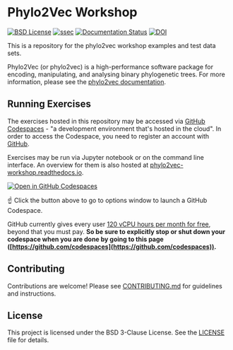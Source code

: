 # Phylo2Vec Workshop

[![BSD License](https://badgen.net/badge/license/BSD-3-Clause/blue)](LICENSE)
[![ssec](https://img.shields.io/badge/SSEC-Workshop-purple?logo=data:image/png;base64,iVBORw0KGgoAAAANSUhEUgAAAA0AAAAOCAQAAABedl5ZAAAACXBIWXMAAAHKAAABygHMtnUxAAAAGXRFWHRTb2Z0d2FyZQB3d3cuaW5rc2NhcGUub3Jnm+48GgAAAMNJREFUGBltwcEqwwEcAOAfc1F2sNsOTqSlNUopSv5jW1YzHHYY/6YtLa1Jy4mbl3Bz8QIeyKM4fMaUxr4vZnEpjWnmLMSYCysxTcddhF25+EvJia5hhCudULAePyRalvUteXIfBgYxJufRuaKuprKsbDjVUrUj40FNQ11PTzEmrCmrevPhRcVQai8m1PRVvOPZgX2JttWYsGhD3atbHWcyUqX4oqDtJkJiJHUYv+R1JbaNHJmP/+Q1HLu2GbNoSm3Ft0+Y1YMdPSTSwQAAAABJRU5ErkJggg==&style=plastic)](https://escience.washington.edu/offshore-geodesy/)
[![Documentation Status](https://readthedocs.org/projects/phylo2vec-workshop/badge/?version=latest)](https://phylo2vec-workshop.readthedocs.io)
[![DOI](https://zenodo.org/badge/1040985482.svg)](https://zenodo.org/badge/latestdoi/1040985482)

This is a repository for the phylo2vec workshop examples and test data sets.

Phylo2Vec (or phylo2vec) is a high-performance software package for encoding, manipulating, and analysing binary phylogenetic trees. For more information, please see the [phylo2vec documentation](https://phylo2vec.readthedocs.io).

## Running Exercises

The exercises hosted in this repository may be accessed via [GitHub Codespaces](https://github.com/features/codespaces) - "a development environment that's hosted in the cloud". In order to access the Codespace, you need to register an account with [GitHub](github.com).

Exercises may be run via Jupyter notebook or on the command line interface. An overview for them is also hosted at [phylo2vec-workshop.readthedocs.io](https://phylo2vec-workshop.readthedocs.io).

[![Open in GitHub Codespaces](https://github.com/codespaces/badge.svg)](https://codespaces.new/sbhattlab/phylo2vec-workshop?quickstart=1)

☝️ Click the button above to go to options window to launch a GitHub Codespace.

GitHub currently gives every user [120 vCPU hours per month for free](https://docs.github.com/en/billing/managing-billing-for-github-codespaces/about-billing-for-github-codespaces#monthly-included-storage-and-core-hours-for-personal-accounts), beyond that you must pay.
**So be sure to explicitly stop or shut down your codespace when you are done by going to this page ([https://github.com/codespaces](https://github.com/codespaces)).**

## Contributing

Contributions are welcome! Please see [CONTRIBUTING.md](CONTRIBUTING.md) for guidelines and instructions.

## License

This project is licensed under the BSD 3-Clause License. See the [LICENSE](LICENSE) file for details.
